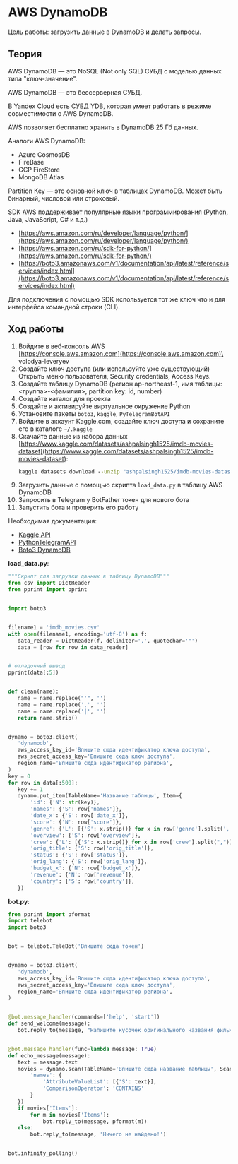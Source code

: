 # AWS DynamoDB

Цель работы: загрузить данные в DynamoDB и делать запросы.

## Теория

AWS DynamoDB — это NoSQL (Not only SQL) СУБД с моделью данных типа "ключ-значение".

AWS DynamoDB — это бессерверная СУБД.

В Yandex Cloud есть СУБД YDB, которая умеет работать в режиме совместимости с AWS DynamoDB.

AWS позволяет бесплатно хранить в DynamoDB 25 Гб данных.

Аналоги AWS DynamoDB:
* Azure CosmosDB
* FireBase
* GCP FireStore
* MongoDB Atlas

Partition Key — это основной ключ в таблицах DynamoDB. Может быть бинарный, числовой или строковый.

SDK AWS поддерживает популярные языки программирования (Python, Java, JavaScript, C# и т.д.)
* [https://aws.amazon.com/ru/developer/language/python/](https://aws.amazon.com/ru/developer/language/python/)
* [https://aws.amazon.com/ru/sdk-for-python/](https://aws.amazon.com/ru/sdk-for-python/)
* [https://boto3.amazonaws.com/v1/documentation/api/latest/reference/services/index.html](https://boto3.amazonaws.com/v1/documentation/api/latest/reference/services/index.html)

Для подключения с помощью SDK используется тот же ключ что и для интерфейса командной строки (CLI).

## Ход работы

1. Войдите в веб-консоль AWS\
   [https://console.aws.amazon.com](https://console.aws.amazon.com)\
   volodya-leveryev
2. Создайте ключ доступа (или используйте уже существующий)\
   Открыть меню пользователя, Security credentials, Access Keys.
3. Создайте таблицу DynamoDB (регион ap-northeast-1, имя таблицы: <группа>-<фамилия>, partition key: id, number)
4. Создайте каталог для проекта
5. Создайте и активируйте виртуальное окружение Python
6. Установите пакеты `boto3`, `kaggle`, `PyTelegramBotAPI`
7. Войдите в аккаунт Kaggle.com, создайте ключ доступа и сохраните его в каталоге `~/.kaggle`
8. Скачайте данные из набора данных [https://www.kaggle.com/datasets/ashpalsingh1525/imdb-movies-dataset](https://www.kaggle.com/datasets/ashpalsingh1525/imdb-movies-dataset):
   ```cmd
   kaggle datasets download --unzip "ashpalsingh1525/imdb-movies-dataset"
   ```
9. Загрузить данные с помощью скрипта `load_data.py` в таблицу AWS DynamoDB
10. Запросить в Telegram у BotFather токен для нового бота
11. Запустить бота и проверить его работу

Необходимая документация:
* [Kaggle API](https://github.com/Kaggle/kaggle-api)
* [PythonTelegramAPI](https://pytba.readthedocs.io/en/latest/index.html)
* [Boto3 DynamoDB](https://boto3.amazonaws.com/v1/documentation/api/latest/reference/services/dynamodb.html)

**load_data.py**:
```python
"""Скрипт для загрузки данных в таблицу DynamoDB"""
from csv import DictReader
from pprint import pprint


import boto3


filename1 = 'imdb_movies.csv'
with open(filename1, encoding='utf-8') as f:
   data_reader = DictReader(f, delimiter=',', quotechar='"')
   data = [row for row in data_reader]


# отладочный вывод
pprint(data[:5])


def clean(name):
   name = name.replace("'", '')
   name = name.replace(',', '')
   name = name.replace('|', '')
   return name.strip()


dynamo = boto3.client(
   'dynamodb',
   aws_access_key_id='Впишите сюда идентификатор ключа доступа',
   aws_secret_access_key='Впишите сюда ключ доступа',
   region_name='Впишите сюда идентификатор региона',
)
key = 0
for row in data[:500]:
   key += 1
   dynamo.put_item(TableName='Название таблицы', Item={
       'id': {'N': str(key)},
       'names': {'S': row['names']},
       'date_x': {'S': row['date_x']},
       'score': {'N': row['score']},
       'genre': {'L': [{'S': x.strip()} for x in row['genre'].split(',')]},
       'overview': {'S': row['overview']},
       'crew': {'L': [{'S': x.strip()} for x in row['crew'].split(",")]},
       'orig_title': {'S': row['orig_title']},
       'status': {'S': row['status']},
       'orig_lang': {'S': row['orig_lang']},
       'budget_x': {'N': row['budget_x']},
       'revenue': {'N': row['revenue']},
       'country': {'S': row['country']},
   })
```

**bot.py**:
```python
from pprint import pformat
import telebot
import boto3


bot = telebot.TeleBot('Впишите сюда токен')


dynamo = boto3.client(
   'dynamodb',
   aws_access_key_id='Впишите сюда идентификатор ключа доступа',
   aws_secret_access_key='Впишите сюда ключ доступа',
   region_name='Впишите сюда идентификатор региона',
)


@bot.message_handler(commands=['help', 'start'])
def send_welcome(message):
   bot.reply_to(message, "Напишите кусочек оригинального названия фильма")


@bot.message_handler(func=lambda message: True)
def echo_message(message):
   text = message.text
   movies = dynamo.scan(TableName='Впишите сюда название таблицы', ScanFilter={
       'names': {
           'AttributeValueList': [{'S': text}],
           'ComparisonOperator': 'CONTAINS'
       }
   })
   if movies['Items']:
       for m in movies['Items']:
           bot.reply_to(message, pformat(m))
   else:
       bot.reply_to(message, 'Ничего не найдено!')


bot.infinity_polling()
```
